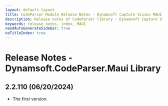 ```yaml
---
layout: default-layout
title: CodeParser Module Release Notes - Dynamsoft Capture Vision MAUI Edition
description: Release notes of CodeParser library - Dynamsoft Capture Vision MAUI Edition.
keywords: release notes, index, MAUI
needAutoGenerateSidebar: true
noTitleIndex: true
---
```


# Release Notes - Dynamsoft.CodeParser.Maui Library

## 2.2.110 (06/20/2024)

- The first version.
